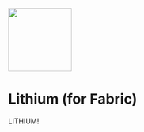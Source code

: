 <img src="src/main/resources/assets/lithium/icon.png" width="128">

# Lithium (for Fabric)
LITHIUM!
